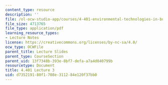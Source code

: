 ```yaml
---
content_type: resource
description: ''
file: /ol-ocw-studio-app/courses/4-401-environmental-technologies-in-buildings-fall-2018/d735219180f1708e311284e120f37bb0_MIT4_401F18_lec3.pdf
file_size: 4713765
file_type: application/pdf
learning_resource_types:
- Lecture Notes
license: https://creativecommons.org/licenses/by-nc-sa/4.0/
ocw_type: OCWFile
parent_title: Lecture Slides
parent_type: CourseSection
parent_uid: 13f7348b-393e-8bf7-defa-a7a4d040799b
resourcetype: Document
title: 4.401 Lecture 3
uid: d7352191-80f1-708e-3112-84e120f37bb0
---
```

